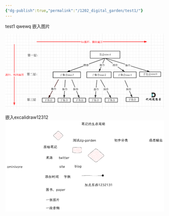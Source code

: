 ```yaml
---
{"dg-publish":true,"permalink":"/1202_digital_garden/test1/"}
---
```



test1
qwewq
嵌入图片

![回溯算法.png](img/user/999_repository/%E5%9B%9E%E6%BA%AF%E7%AE%97%E6%B3%95.png)

嵌入excalidraw12312
![2024-02-15笔记加工梳理流程.excalidraw.png](img/user/Excalidraw/2024-02-15%E7%AC%94%E8%AE%B0%E5%8A%A0%E5%B7%A5%E6%A2%B3%E7%90%86%E6%B5%81%E7%A8%8B.excalidraw.png)